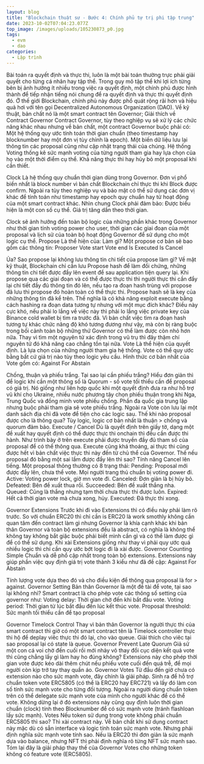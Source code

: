 ```yaml
---
layout: blog
title: "Blockchain thuật sư - Bước 4: Chính phủ tự trị phi tập trung"
date: 2023-10-02T07:04:23.077Z
top_image: /images/uploads/105230873_p0.jpg
tags:
  - evm
  - dao
categories:
  - Lập trình
---
```

Bài toán ra quyết định và thực thi, luôn là một bài toán thường trực phải giải quyết cho từng cá nhân hay tập thể. Trong quy mô tập thể khi lợi ích từng bên bị ảnh hưởng ít nhiều trong việc ra quyết định, một chính phủ được hình thành để tiếp nhận tiếng nói chung để ra quyết định và thực thi quyết định đó. Ở thế giới Blockchain, chính phủ này được phổ quát rộng rãi hơn và hiệu quả hơi với tên gọi Decentralized Autonomous Organization (DAO). 
Về kỹ thuật, bản chất nó là một smart contract tên Governor;
Giải thích về Contract Governor
Contract Governor, tùy theo nghiệp vụ sẽ xử lý các chức năng khác nhau nhưng về bản chất, một contract Governor buộc phải có:
Một hệ thống quy ước tính toán thời gian chuẩn (theo timestamp hay blocknumber hay một đơn vị tùy chỉnh là epoch).
Một biến dữ liệu lưu lại thông tin các proposal cũng như cập nhật trạng thái của chúng.
Hệ thống Voting thống kê sức mạnh voting của từng người tham gia hay lựa chọn của họ vào một thời điểm cụ thể.
Khả năng thực thi hay hủy bỏ một proposal khi cần thiết.

Clock
Là hệ thống quy chuẩn thời gian dùng trong Governor. Đơn vị phổ biến nhất là block number vì bản chất Blockchain chỉ thực thi khi Block được confirm. Ngoài ra tùy theo nghiệp vụ và bảo mật có thể sử dụng các đơn vị khác để tính toán như timestamp hay epoch quy chuẩn hay từ hoạt động của một smart contract khác.
Nhìn chung Clock phải đảm bảo:
Được biểu hiện là một con số cụ thể.
Giá trị tăng dần theo thời gian.

Clock sẽ ảnh hưởng đến toàn bộ logic của những phần khác trong Governor như thời gian tính voting power cho user, thời gian các giai đoạn của một proposal và lịch sử của toàn bộ hoạt động Governor để sử dụng cho một logic cụ thể.
Propose
Là thể hiện của: Làm gì?
Một propose cơ bản sẽ bao gồm các thông tin:
Proposer
Vote start
Vote end
Is Executed
Is Cancel

Ủa? Sao propose lại không lưu thông tin chi tiết của propose làm gì?
Về mặt kỹ thuật, Blockchain chỉ cần lưu Propose hash để làm đối chứng, những thông tin chi tiết được đẩy lên event để sau application tiện query lại. Khi propose qua các giai đoạn và có thể được thực thi thì người thực thi cần đẩy lại chi tiết đầy đủ thông tin đó lên, nếu tạo ra đoạn hash trùng với propose đã lưu thì propose đó hoàn toàn có thể thực thi. Propose hash sẽ là key của những thông tin đã kể trên.
Thế nghĩa là có khả năng exploit execute bằng cách hashing ra đoạn data tương tự nhưng với một mục đích khác?
Điều này cực khó, nếu phải lo lắng về việc này thì phải lo lắng việc private key của Binance cold wallet bị tìm ra trước đã. Vì bản chất việc tìm ra đoạn hash tương tự khác chức năng độ khó tương đương như vậy, mà còn bị ràng buộc trong bối cảnh toàn bộ những thứ Governor có thể làm được còn nhỏ hơn nữa. Thay vì tìm một nguyên tử xác định trong vũ trụ thì đây thậm chí nguyên tử đó khả năng cao chẳng tồn tại nữa.
Vote
Là thể hiện của quyết định.
Là lựa chọn của những người tham gia hệ thống. Vote có thể quy ước bằng bất cứ giá trị nào tùy theo logic yêu cầu. Hình thức cơ bản nhất của Vote gồm có:
Against
For
Abstain

Chống, thuận và phiếu trắng. Tại sao lại cần phiếu trắng? Hiểu đơn giản thì để logic khi cần một thông số là Quorum - số vote tối thiểu cần để proposal có giá trị. Nó giống như liên hợp quốc khi một quyết định đưa ra như hỗ trợ vũ khí cho Ukraine, nhiều nước phương tây chọn phiếu thuận trong khi Nga, Trung Quốc và đồng minh vote phiếu chống. Phần đa quốc gia trung lập nhưng buộc phải tham gia sẽ vote phiếu trắng.
Ngoài ra Vote còn lưu lại một danh sách địa chỉ đã vote để tiện cho các logic sau.
Thế khi nào proposal được cho là thông qua?
Tùy logic, logic cơ bản nhất là thuận > chống và quorum đảm bảo.
Execute / Cancel
Dù là quyết định trên giấy tờ, dạng một đề xuất hay quyết định có thể được thực thi onchain thì đều cần được thi hành.
Như trình bày ở trên execute phải được truyền đầy đủ tham số của proposal để có thể thông qua.
Execute cũng khá thoáng, ai thực thi cũng được hết vì bản chất việc thực thi này đến từ chủ thể của Governor.
Thế nếu proposal đó bằng một sai lầm được đẩy lên thì sao? Tính năng Cancel lên tiếng.
Một proposal thông thường có 8 trạng thái:
Pending: Proposal mới được đẩy lên, chưa thể vote. Mọi người trang thủ chuẩn bị voting power đi.
Active: Voting power lock, giờ mn vote đi.
Canceled: Đơn giản là bị hủy bỏ.
Defeated: Bên đề xuất thua rồi.
Succeeded: Bên đề xuất thắng nha.
Queued: Cũng là thắng nhưng tạm thời chưa thực thi được luôn.
Expired: Hết cả thời gian vote mà chưa xong, hủy.
Executed: Đã thực thi xong.

Governor Extensions
Trước khi đi vào Extensions thì có điều này phải làm rõ trước. So với chuẩn ERC20 thì chỉ cần is ERC20 là work smothly không cần quan tâm đến contract làm gì nhưng Governor là khía cạnh khác khi bản thân Governor và toàn bộ extensions đều là abstract, có nghĩa là không thể không tay không bắt giặc buộc phải biết mình cần gì và có thể làm được gì để có thể sử dụng.
Khi xài Extensions giống như thay vì phải quy ước quá nhiều logic thì chỉ cần quy ước bớt logic đi là xài được.
Governor Counting Simple
Chuẩn và dễ phổ cập nhất trong toàn bộ extensions. Extensions này giúp phần việc quy định giá trị vote thành 3 kiểu như đã đề cập:
Against
For
Abstain

Tính lượng vote dựa theo đó và cho điều kiện để thông qua proposal là for > against.
Governor Setting
Bản thân Governor là một đề tài để vote, tại sao lại không nhỉ? Smart contract là cho phép vote các thông số setting của governor như:
Voting delay: Thời gian chờ đến khi bắt đầu vote.
Voting period: Thời gian từ lúc bắt đầu đến lúc kết thúc vote.
Proposal threshold: Sức mạnh tối thiểu cần để tạo proposal 

Governor Timelock Control
Thay vì bản thân Governor là người thực thi của smart contract thì giờ có một smart contract tên là Timelock controller thực thi hộ để deplay viêc thực thi đó lại, cho vào queue. Giải thích cho viêc tại sao proposal lại có state là queue.
Governor Prevent Late Quorum
Giả sử một con cá voi chờ đến cuối rồi mới nhảy vô thay đổi cục diện kết quả vote thì cũng chẳng lấy gì làm hay ho đúng không? Extensions này cho phép thời gian vote được kéo dài thêm chút nếu phiếu vote cuối đến quá trễ, để mọi người còn kịp trở tay thay quần áo.
Governor Votes
Từ đầu đến giờ chưa có extension nào cho sức mạnh vote, đây chính là giải pháp.
Sinh ra để hỗ trợ chuẩn token vote ERC5805 (có thể là ERC20 hay ERC721) và lấy đó làm con số tính sức mạnh vote cho từng đối tượng. Ngoài ra người dùng chuẩn token trên có thể delegate sức mạnh vote của mình cho người khác để có thể vote.
Không dừng lại ở đó extensions này cũng quy định luôn thời gian chuẩn (clock) tính theo Blocknumber để có sức mạnh vote (tránh flashloan lấy sức mạnh).
Votes
Nếu token sử dụng trong vote không phải chuẩn ERC5805 thì sao? Thì xài contract này.
Về bản chất khi sử dụng contract này mặc dù có sẵn interface và logic tính toán sức mạnh vote. Nhưng phải định nghĩa sức mạnh vote tính sao. Nếu là ERC20 thì đơn giản là sức mạnh dựa vào balance, nhưng NFT thì phải định nghĩa rõ từng NFT sức mạnh sao.
Tóm lại đây là giải pháp thay thế của Governor Votes cho những token không có feature vote (ERC5805).
